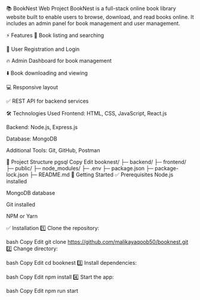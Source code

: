 📚 BookNest Web Project
BookNest is a full-stack online book library website built to enable users to browse, download, and read books online. It includes an admin panel for book management and user management.

⚡️ Features
📖 Book listing and searching

👤 User Registration and Login

🔥 Admin Dashboard for book management

⬇️ Book downloading and viewing

💻 Responsive layout

✅ REST API for backend services

🛠️ Technologies Used
Frontend: HTML, CSS, JavaScript, React.js

Backend: Node.js, Express.js

Database: MongoDB

Additional Tools: Git, GitHub, Postman

📁 Project Structure
pgsql
Copy
Edit
booknest/
├─ backend/
├─ frontend/
├─ public/
├─ node_modules/
├─ .env
├─ package.json
├─ package-lock.json
├─ README.md
🚀 Getting Started
✅ Prerequisites
Node.js installed

MongoDB database

Git installed

NPM or Yarn

✅ Installation
1️⃣ Clone the repository:

bash
Copy
Edit
git clone https://github.com/malikayaqoob50/booknest.git
2️⃣ Change directory:

bash
Copy
Edit
cd booknest
3️⃣ Install dependencies:

bash
Copy
Edit
npm install
4️⃣ Start the app:

bash
Copy
Edit
npm run start
